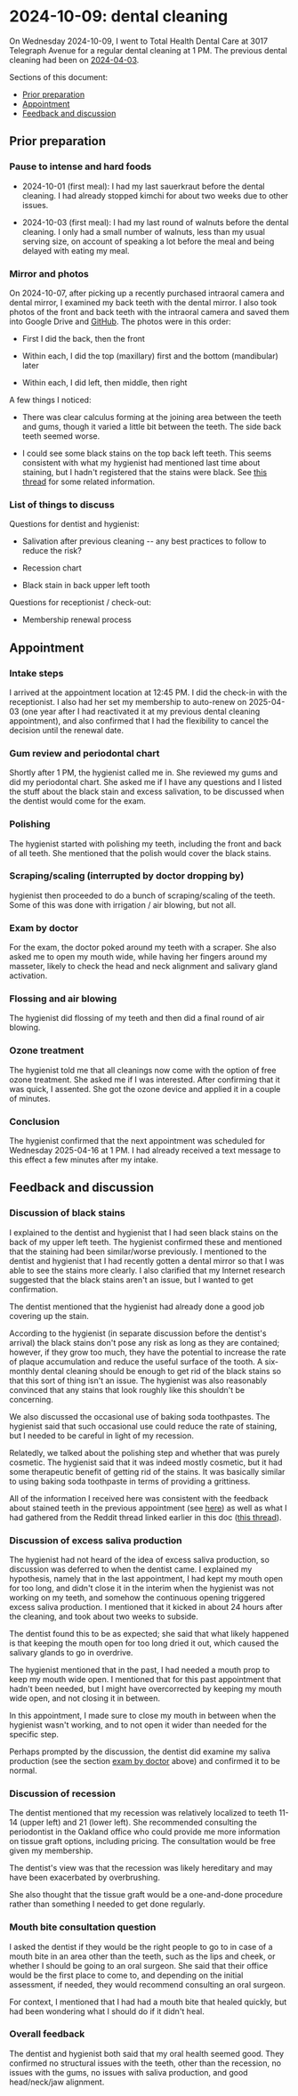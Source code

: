 # 2024-10-09: dental cleaning

On Wednesday 2024-10-09, I went to Total Health Dental Care at 3017
Telegraph Avenue for a regular dental cleaning at 1 PM. The previous
dental cleaning had been on
[2024-04-03](2024-04-03-dental-cleaning.md).

Sections of this document:

* [Prior preparation](#prior-preparation)
* [Appointment](#appointment)
* [Feedback and discussion](#feedback-and-discussion)

## Prior preparation

### Pause to intense and hard foods

* 2024-10-01 (first meal): I had my last sauerkraut before the dental
  cleaning. I had already stopped kimchi for about two weeks due to
  other issues.

* 2024-10-03 (first meal): I had my last round of walnuts before the
  dental cleaning. I only had a small number of walnuts, less than my
  usual serving size, on account of speaking a lot before the meal and
  being delayed with eating my meal.

### Mirror and photos

On 2024-10-07, after picking up a recently purchased intraoral camera
and dental mirror, I examined my back teeth with the dental mirror. I
also took photos of the front and back teeth with the intraoral camera
and saved them into Google Drive and
[GitHub](https://github.com/vipulnaik/diet-exercise-health-private/tree/master/self-photos/dental/2024-10-07). The
photos were in this order:

* First I did the back, then the front

* Within each, I did the top (maxillary) first and the bottom (mandibular) later

* Within each, I did left, then middle, then right

A few things I noticed:

* There was clear calculus forming at the joining area between the
  teeth and gums, though it varied a little bit between the teeth. The
  side back teeth seemed worse.

* I could see some black stains on the top back left teeth. This seems
  consistent with what my hygienist had mentioned last time about
  staining, but I hadn't registered that the stains were black. See
  [this
  thread](https://www.reddit.com/r/Dentistry/comments/eeryr5/what_are_these_black_lines_on_the_back_of_my_teeth/)
  for some related information.

### List of things to discuss

Questions for dentist and hygienist:

* Salivation after previous cleaning -- any best practices to follow
  to reduce the risk?

* Recession chart

* Black stain in back upper left tooth

Questions for receptionist / check-out:

* Membership renewal process

## Appointment

### Intake steps

I arrived at the appointment location at 12:45 PM. I did the check-in
with the receptionist. I also had her set my membership to auto-renew
on 2025-04-03 (one year after I had reactivated it at my previous
dental cleaning appointment), and also confirmed that I had the
flexibility to cancel the decision until the renewal date.

### Gum review and periodontal chart

Shortly after 1 PM, the hygienist called me in. She reviewed my gums
and did my periodontal chart. She asked me if I have any questions and
I listed the stuff about the black stain and excess salivation, to be
discussed when the dentist would come for the exam.

### Polishing

The hygienist started with polishing my teeth, including the front and
back of all teeth. She mentioned that the polish would cover the black
stains.

### Scraping/scaling (interrupted by doctor dropping by)

hygienist then proceeded to do a bunch of scraping/scaling of the
teeth. Some of this was done with irrigation / air blowing, but not
all.

### Exam by doctor

For the exam, the doctor poked around my teeth with a scraper. She
also asked me to open my mouth wide, while having her fingers around
my masseter, likely to check the head and neck alignment and salivary
gland activation.

### Flossing and air blowing

The hygienist did flossing of my teeth and then did a final round of
air blowing.

### Ozone treatment

The hygienist told me that all cleanings now come with the option of
free ozone treatment. She asked me if I was interested. After
confirming that it was quick, I assented. She got the ozone device and
applied it in a couple of minutes.

### Conclusion

The hygienist confirmed that the next appointment was scheduled for
Wednesday 2025-04-16 at 1 PM. I had already received a text message to
this effect a few minutes after my intake.

## Feedback and discussion

### Discussion of black stains

I explained to the dentist and hygienist that I had seen black stains
on the back of my upper left teeth. The hygienist confirmed these and
mentioned that the staining had been similar/worse previously. I
mentioned to the dentist and hygienist that I had recently gotten a
dental mirror so that I was able to see the stains more clearly. I
also clarified that my Internet research suggested that the black
stains aren't an issue, but I wanted to get confirmation.

The dentist mentioned that the hygienist had already done a good job
covering up the stain.

According to the hygienist (in separate discussion before the
dentist's arrival) the black stains don't pose any risk as long as
they are contained; however, if they grow too much, they have the
potential to increase the rate of plaque accumulation and reduce the
useful surface of the tooth. A six-monthly dental cleaning should be
enough to get rid of the black stains so that this sort of thing isn't
an issue. The hygienist was also reasonably convinced that any stains
that look roughly like this shouldn't be concerning.

We also discussed the occasional use of baking soda toothpastes. The
hygienist said that such occasional use could reduce the rate of
staining, but I needed to be careful in light of my recession.

Relatedly, we talked about the polishing step and whether that was
purely cosmetic. The hygienist said that it was indeed mostly
cosmetic, but it had some therapeutic benefit of getting rid of the
stains. It was basically similar to using baking soda toothpaste in
terms of providing a grittiness.

All of the information I received here was consistent with the
feedback about stained teeth in the previous appointment (see
[here](2024-04-03-dental-cleaning.md#stained-teeth)) as well as what I
had gathered from the Reddit thread linked earlier in this doc ([this
thread](https://www.reddit.com/r/Dentistry/comments/eeryr5/what_are_these_black_lines_on_the_back_of_my_teeth/)).

### Discussion of excess saliva production

The hygienist had not heard of the idea of excess saliva production,
so discussion was deferred to when the dentist came. I explained my
hypothesis, namely that in the last appointment, I had kept my mouth
open for too long, and didn't close it in the interim when the
hygienist was not working on my teeth, and somehow the continuous
opening triggered excess saliva production. I mentioned that it kicked
in about 24 hours after the cleaning, and took about two weeks to
subside.

The dentist found this to be as expected; she said that what likely
happened is that keeping the mouth open for too long dried it out,
which caused the salivary glands to go in overdrive.

The hygienist mentioned that in the past, I had needed a mouth prop to
keep my mouth wide open. I mentioned that for this past appointment
that hadn't been needed, but I might have overcorrected by keeping my
mouth wide open, and not closing it in between.

In this appointment, I made sure to close my mouth in between when the
hygienist wasn't working, and to not open it wider than needed for the
specific step.

Perhaps prompted by the discussion, the dentist did examine my saliva
production (see the section [exam by doctor](#exam-by-doctor) above)
and confirmed it to be normal.

### Discussion of recession

The dentist mentioned that my recession was relatively localized to
teeth 11-14 (upper left) and 21 (lower left). She recommended
consulting the periodontist in the Oakland office who could provide me
more information on tissue graft options, including pricing. The
consultation would be free given my membership.

The dentist's view was that the recession was likely hereditary and
may have been exacerbated by overbrushing.

She also thought that the tissue graft would be a one-and-done
procedure rather than something I needed to get done regularly.

### Mouth bite consultation question

I asked the dentist if they would be the right people to go to in case
of a mouth bite in an area other than the teeth, such as the lips and
cheek, or whether I should be going to an oral surgeon. She said that
their office would be the first place to come to, and depending on the
initial assessment, if needed, they would recommend consulting an oral
surgeon.

For context, I mentioned that I had had a mouth bite that healed
quickly, but had been wondering what I should do if it didn't heal.

### Overall feedback

The dentist and hygienist both said that my oral health seemed
good. They confirmed no structural issues with the teeth, other than
the recession, no issues with the gums, no issues with saliva
production, and good head/neck/jaw alignment.
